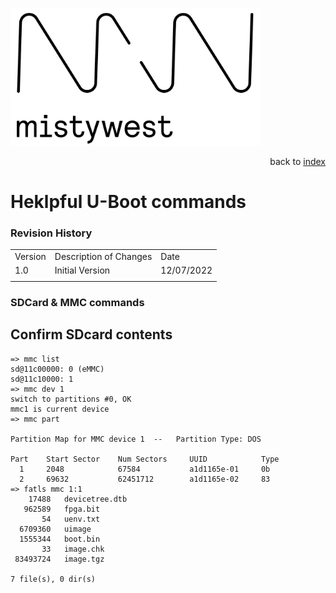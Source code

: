 <img src="img/2018_MistyWest_LogoCombo_FINAL_RGB.png" alt="MistyWest" width="400"/><div style="text-align: right">back to [index]( README.md)</div>

# Heklpful U-Boot commands
### Revision History

<table>
  <tr>
   <td>Version
   </td>
   <td>Description of Changes
   </td>
   <td>Date
   </td>
  </tr>
  <tr>
   <td>
	   1.0
   </td>
   <td>
	   Initial Version
   </td>
   <td>
	   12/07/2022
   </td>
  </tr>
  <tr>
   <td>
   </td>
   <td>
   </td>
   <td>
   </td>
  </tr>
</table>


### SDCard & MMC commands

## Confirm SDcard contents
```
=> mmc list
sd@11c00000: 0 (eMMC)
sd@11c10000: 1
=> mmc dev 1
switch to partitions #0, OK
mmc1 is current device
=> mmc part

Partition Map for MMC device 1  --   Partition Type: DOS

Part    Start Sector    Num Sectors     UUID            Type
  1     2048            67584           a1d1165e-01     0b
  2     69632           62451712        a1d1165e-02     83
=> fatls mmc 1:1
    17488   devicetree.dtb
   962589   fpga.bit
       54   uenv.txt
  6709360   uimage
  1555344   boot.bin
       33   image.chk
 83493724   image.tgz

7 file(s), 0 dir(s)
```